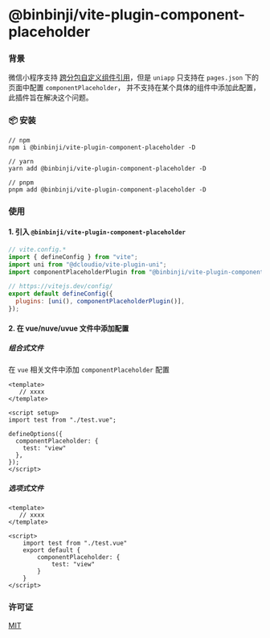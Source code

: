 # @binbinji/vite-plugin-component-placeholder

### 背景

微信小程序支持 [跨分包自定义组件引用](https://developers.weixin.qq.com/miniprogram/dev/framework/subpackages/async.html)，但是 `uniapp` 只支持在 `pages.json` 下的页面中配置 `componentPlaceholder`， 并不支持在某个具体的组件中添加此配置，此插件旨在解决这个问题。

### 📦 安装

```shell
// npm
npm i @binbinji/vite-plugin-component-placeholder -D

// yarn
yarn add @binbinji/vite-plugin-component-placeholder -D

// pnpm
pnpm add @binbinji/vite-plugin-component-placeholder -D
```

### 使用

#### 1. 引入 `@binbinji/vite-plugin-component-placeholder`

```javascript
// vite.config.*
import { defineConfig } from "vite";
import uni from "@dcloudio/vite-plugin-uni";
import componentPlaceholderPlugin from "@binbinji/vite-plugin-component-placeholder";

// https://vitejs.dev/config/
export default defineConfig({
  plugins: [uni(), componentPlaceholderPlugin()],
});
```

#### 2. 在 vue/nuve/uvue 文件中添加配置

##### 组合式文件

在 `vue` 相关文件中添加 `componentPlaceholder` 配置

```vue
<template>
   // xxxx
</template>

<script setup>
import test from "./test.vue";

defineOptions({
  componentPlaceholder: {
    test: "view"
  },
});
</script>
```

##### 选项式文件

```vue
<template>
   // xxxx
</template>

<script>
    import test from "./test.vue"
    export default {
        componentPlaceholder: {
            test: "view"
        }
    }
</script>
```

### 许可证

[MIT](LICENSE)